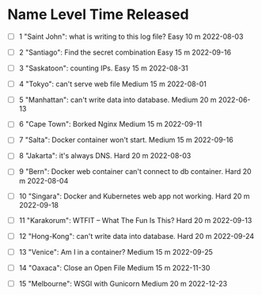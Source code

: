 
#	Name	Level	Time	Released	
- [ ] 1	"Saint John": what is writing to this log file?	Easy	10 m	2022-08-03	
 
- [ ] 2	"Santiago": Find the secret combination	Easy	15 m	2022-09-16	
 
- [ ] 3	"Saskatoon": counting IPs.	Easy	15 m	2022-08-31	
 
- [ ] 4	"Tokyo": can't serve web file	Medium	15 m	2022-08-01	
 
- [ ] 5	"Manhattan": can't write data into database.	Medium	20 m	2022-06-13	
 
- [ ] 6	"Cape Town": Borked Nginx	Medium	15 m	2022-09-11	
 
- [ ] 7	"Salta": Docker container won't start.	Medium	15 m	2022-09-16	
 
- [ ] 8	"Jakarta": it's always DNS.	Hard	20 m	2022-08-03	
 
- [ ] 9	"Bern": Docker web container can't connect to db container.	Hard	20 m	2022-08-04	
 
- [ ] 10	"Singara": Docker and Kubernetes web app not working.	Hard	20 m	2022-09-18	
 
- [ ] 11	"Karakorum": WTFIT – What The Fun Is This?	Hard	20 m	2022-09-13	
 
- [ ] 12	"Hong-Kong": can't write data into database.	Hard	20 m	2022-09-24	
 
- [ ] 13	"Venice": Am I in a container?	Medium	15 m	2022-09-25	
 
- [ ] 14	"Oaxaca": Close an Open File	Medium	15 m	2022-11-30	
 
- [ ] 15	"Melbourne": WSGI with Gunicorn	Medium	20 m	2022-12-23	
